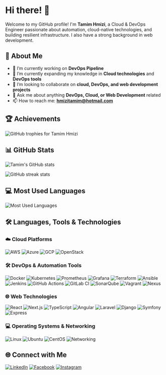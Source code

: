 # Hi there! 👋

Welcome to my GitHub profile! I'm **Tamim Hmizi**, a Cloud & DevOps Engineer passionate about automation, cloud-native technologies, and building resilient infrastructure. I also have a strong background in web development.

## 🚀 About Me
- 🔭 I’m currently working on **DevOps Pipeline**
- 🌱 I’m currently expanding my knowledge in **Cloud technologies** and **DevOps tools**
- 👯 I’m looking to collaborate on **cloud, DevOps, and web development projects**
- 💬 Ask me about anything **DevOps, Cloud, or Web Development** related
- 📫 How to reach me: **hmizitamim@hotmail.com**

## 🏆 Achievements
<p align="left">
  <img src="https://github-profile-trophy.vercel.app/?username=tamim-hmizi&margin-w=15&theme=radical" alt="GitHub trophies for Tamim Hmizi" />
</p>

## 📊 GitHub Stats
<p align="left">
  <img align="center" src="https://github-readme-stats.vercel.app/api?username=tamim-hmizi&show_icons=true&theme=radical" alt="Tamim's GitHub stats" />
</p> 
<p align="left">
  <img align="center" src="https://github-readme-streak-stats.herokuapp.com/?user=tamim-hmizi&theme=radical" alt="GitHub streak stats" />
</p>

## 💻 Most Used Languages
<p align="left">
  <img align="center" src="https://github-readme-stats.vercel.app/api/top-langs?username=tamim-hmizi&show_icons=true&locale=en&layout=compact&theme=radical" alt="Most Used Languages" />
</p>

## 🛠️ Languages, Tools & Technologies

### ☁️ Cloud Platforms
![AWS](https://img.shields.io/badge/AWS-FF9900?style=for-the-badge&logo=amazonaws&logoColor=white)
![Azure](https://img.shields.io/badge/Azure-0078D4?style=for-the-badge&logo=microsoftazure&logoColor=white)
![GCP](https://img.shields.io/badge/Google%20Cloud-4285F4?style=for-the-badge&logo=googlecloud&logoColor=white)
![OpenStack](https://img.shields.io/badge/OpenStack-ED1944?style=for-the-badge&logo=openstack&logoColor=white)

### 🛠️ DevOps & Automation Tools
![Docker](https://img.shields.io/badge/Docker-2496ED?style=for-the-badge&logo=docker&logoColor=white)
![Kubernetes](https://img.shields.io/badge/Kubernetes-326CE5?style=for-the-badge&logo=kubernetes&logoColor=white)
![Prometheus](https://img.shields.io/badge/Prometheus-E6522C?style=for-the-badge&logo=prometheus&logoColor=white)
![Grafana](https://img.shields.io/badge/Grafana-F46800?style=for-the-badge&logo=grafana&logoColor=white)
![Terraform](https://img.shields.io/badge/Terraform-7B42BC?style=for-the-badge&logo=terraform&logoColor=white)
![Ansible](https://img.shields.io/badge/Ansible-EE0000?style=for-the-badge&logo=ansible&logoColor=white)
![Jenkins](https://img.shields.io/badge/Jenkins-D24939?style=for-the-badge&logo=jenkins&logoColor=white)
![GitHub Actions](https://img.shields.io/badge/GitHub%20Actions-2088FF?style=for-the-badge&logo=githubactions&logoColor=white)
![GitLab CI](https://img.shields.io/badge/GitLab%20CI-FC6D26?style=for-the-badge&logo=gitlab&logoColor=white)
![SonarQube](https://img.shields.io/badge/SonarQube-4E9BCD?style=for-the-badge&logo=sonarqube&logoColor=white)
![Vagrant](https://img.shields.io/badge/Vagrant-1563FF?style=for-the-badge&logo=vagrant&logoColor=white)
![Nexus](https://img.shields.io/badge/Nexus-4E73BE?style=for-the-badge&logo=sonatype&logoColor=white)

### 🌐 Web Technologies
![React](https://img.shields.io/badge/React-61DAFB?style=for-the-badge&logo=react&logoColor=black)
![Next.js](https://img.shields.io/badge/Next.js-000000?style=for-the-badge&logo=nextdotjs&logoColor=white)
![TypeScript](https://img.shields.io/badge/TypeScript-3178C6?style=for-the-badge&logo=typescript&logoColor=white)
![Angular](https://img.shields.io/badge/Angular-DD0031?style=for-the-badge&logo=angular&logoColor=white)
![Laravel](https://img.shields.io/badge/Laravel-FF2D20?style=for-the-badge&logo=laravel&logoColor=white)
![Django](https://img.shields.io/badge/Django-092E20?style=for-the-badge&logo=django&logoColor=white)
![Symfony](https://img.shields.io/badge/Symfony-000000?style=for-the-badge&logo=symfony&logoColor=white)
![Express](https://img.shields.io/badge/Express-000000?style=for-the-badge&logo=express&logoColor=white)

### 💻 Operating Systems & Networking
![Linux](https://img.shields.io/badge/Linux-FCC624?style=for-the-badge&logo=linux&logoColor=black)
![Ubuntu](https://img.shields.io/badge/Ubuntu-E95420?style=for-the-badge&logo=ubuntu&logoColor=white)
![CentOS](https://img.shields.io/badge/CentOS-262577?style=for-the-badge&logo=centos&logoColor=white)
![Networking](https://img.shields.io/badge/Networking-0078D6?style=for-the-badge&logo=cisco&logoColor=white)

## 🌐 Connect with Me
[![LinkedIn](https://img.shields.io/badge/LinkedIn-0A66C2?style=for-the-badge&logo=linkedin&logoColor=white)](https://www.linkedin.com/in/tamimhmizi/)
[![Facebook](https://img.shields.io/badge/Facebook-1877F2?style=for-the-badge&logo=facebook&logoColor=white)](https://www.facebook.com/profile.php?id=61566773492798)
[![Instagram](https://img.shields.io/badge/Instagram-E4405F?style=for-the-badge&logo=instagram&logoColor=white)](https://www.instagram.com/tamim_hmizi/)
